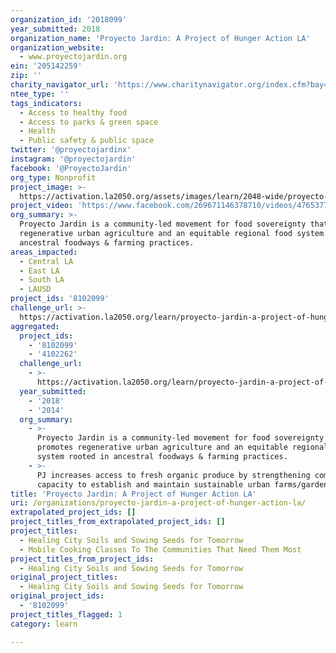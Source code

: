 ```yaml
---
organization_id: '2018099'
year_submitted: 2018
organization_name: 'Proyecto Jardin: A Project of Hunger Action LA'
organization_website:
  - www.proyectojardin.org
ein: '205142259'
zip: ''
charity_navigator_url: 'https://www.charitynavigator.org/index.cfm?bay=search.profile&ein=205142259'
ntee_type: ''
tags_indicators:
  - Access to healthy food
  - Access to parks & green space
  - Health
  - Public safety & public space
twitter: '@proyectojardinx'
instagram: '@proyectojardin'
facebook: '@ProyectoJardin'
org_type: Nonprofit
project_image: >-
  https://activation.la2050.org/assets/images/learn/2048-wide/proyecto-jardin-a-project-of-hunger-action-la.jpg
project_video: 'https://www.facebook.com/269671146378710/videos/476537755692047/'
org_summary: >-
  Proyecto Jardin is a community-led movement for food sovereignty that promotes
  regenerative urban agriculture and an equitable regional food system rooted in
  ancestral foodways & farming practices.
areas_impacted:
  - Central LA
  - East LA
  - South LA
  - LAUSD
project_ids: '8102099'
challenge_url: >-
  https://activation.la2050.org/learn/proyecto-jardin-a-project-of-hunger-action-la/
aggregated:
  project_ids:
    - '8102099'
    - '4102262'
  challenge_url:
    - >-
      https://activation.la2050.org/learn/proyecto-jardin-a-project-of-hunger-action-la/
  year_submitted:
    - '2018'
    - '2014'
  org_summary:
    - >-
      Proyecto Jardin is a community-led movement for food sovereignty that
      promotes regenerative urban agriculture and an equitable regional food
      system rooted in ancestral foodways & farming practices.
    - >-
      PJ increases access to fresh organic produce by strengthening community
      capacity to establish and maintain sustainable urban farms/gardens.
title: 'Proyecto Jardin: A Project of Hunger Action LA'
uri: /organizations/proyecto-jardin-a-project-of-hunger-action-la/
extrapolated_project_ids: []
project_titles_from_extrapolated_project_ids: []
project_titles:
  - Healing City Soils and Sowing Seeds for Tomorrow
  - Mobile Cooking Classes To The Communities That Need Them Most
project_titles_from_project_ids:
  - Healing City Soils and Sowing Seeds for Tomorrow
original_project_titles:
  - Healing City Soils and Sowing Seeds for Tomorrow
original_project_ids:
  - '8102099'
project_titles_flagged: 1
category: learn

---
```

